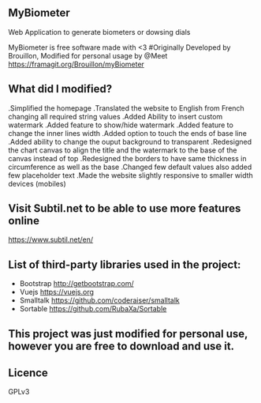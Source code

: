 
## MyBiometer
Web Application to generate biometers or dowsing dials

MyBiometer is free software made with <3
#Originally Developed by Brouillon, Modified for personal usage by @Meet
https://framagit.org/Brouillon/myBiometer

## What did I modified?
.Simplified the homepage
.Translated the website to English from French changing all required string values
.Added Ability to insert custom watermark
.Added feature to show/hide watermark
.Added feature to change the inner lines width
.Added option to touch the ends of base line
.Added ability to change the ouput background to transparent
.Redesigned the chart canvas to align the title and the watermark to the base of the canvas instead of top
.Redesigned the borders to have same thickness in circumference as well as the base
.Changed few default values also added few placeholder text
.Made the website slightly responsive to smaller width devices (mobiles)

## Visit Subtil.net to be able to use more features online
https://www.subtil.net/en/

## List of third-party libraries used in the project:
- Bootstrap http://getbootstrap.com/
- Vuejs https://vuejs.org
- Smalltalk https://github.com/coderaiser/smalltalk
- Sortable https://github.com/RubaXa/Sortable

## This project was just modified for personal use, however you are free to download and use it.

## Licence
GPLv3
